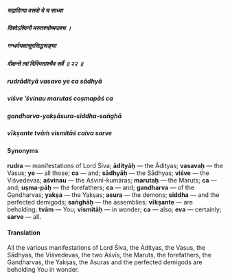 ##### रुद्रादित्या वसवो ये च साध्या
##### विश्वेऽश्विनौ मरुतश्चोष्मपाश्च ।
##### गन्धर्वयक्षासुरसिद्धसङ्घा
##### वीक्षन्ते त्वां विस्मिताश्चैव सर्वे ॥ २२ ॥

##### rudrādityā vasavo ye ca sādhyā
##### viśve ’śvinau marutaś coṣmapāś ca
##### gandharva-yakṣāsura-siddha-saṅghā
##### vīkṣante tvāṁ vismitāś caiva sarve

#### Synonyms

**rudra** — manifestations of Lord Śiva; **ādityāḥ** — the Ādityas; **vasavaḥ** — the Vasus; **ye** — all those; **ca** — and; **sādhyāḥ** — the Sādhyas; **viśve** — the Viśvedevas; **aśvinau** — the Aśvinī-kumāras; **marutaḥ** — the Maruts; **ca** — and; **uṣma**-**pāḥ** — the forefathers; **ca** — and; **gandharva** — of the Gandharvas; **yakṣa** — the Yakṣas; **asura** — the demons; **siddha** — and the perfected demigods; **saṅghāḥ** — the assemblies; **vīkṣante** — are beholding; **tvām** — You; **vismitāḥ** — in wonder; **ca** — also; **eva** — certainly; **sarve** — all.

#### Translation

All the various manifestations of Lord Śiva, the Ādityas, the Vasus, the Sādhyas, the Viśvedevas, the two Aśvīs, the Maruts, the forefathers, the Gandharvas, the Yakṣas, the Asuras and the perfected demigods are beholding You in wonder.